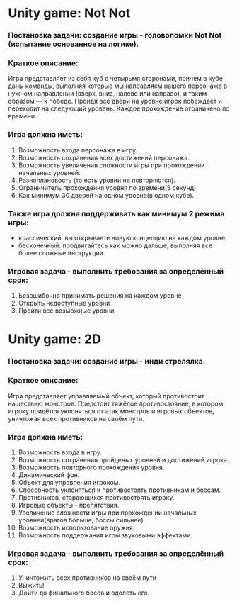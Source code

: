# Unity game: Not Not
 ### Постановка задачи: создание игры - головоломки Not Not (испытание основанное на логике).

 ### Краткое описание:
Игра представляет из себя куб с четырьмя  сторонами, причем в кубе даны команды, выполняя которые мы направляем нашего персонажа в нужном направлении (вверх, вниз, налево или направо), и таким образом — к победе. Пройдя все двери на уровне игрок побеждает и переходит на следующий уровень. Каждое прохождение ограничено по времени.
### Игра должна иметь:
1. Возможность входа персонажа в игру.
2. Возможность сохранения всех достижений персонажа.
3. Возможность увеличения сложности игры при прохождении начальных уровней.
4. Разноплановость (то есть уровни не повторяются).
5. Ограничитель прохождения уровня по времени(5 секунд).
6. Как минимум 30 дверей на одном уровне(в одном кубе).

### Также игра должна поддерживать как минимум 2 режима игры:
* классический: вы открываете новую концепцию на каждом уровне.
* бесконечный: продвигайтесь как можно дальше, выполняя все более сложные инструкции.

### Игровая задача - выполнить требования за определённый срок:
1. Безошибочно принимать решения на каждом уровне
2. Открыть недоступные уровни
3. Пройти все возможные уровни




# Unity game: 2D
 ### Постановка задачи: создание игры - инди стрелялка.
 
### Краткое описание:
Игра представляет управляемый объект, который противостоит нашествию монстров. Предстоит тяжёлое противостояние, в котором игроку придётся уклоняться от атак монстров и игровых объектов, уничтожая всех противников на своём пути.

### Игра должна иметь:
1. Возможность входа в игру.
2. Возможность сохранения пройденых уровней и достижений игрока.
3. Возможность повторного прохождения уровня.
4. Динамический фон.
5. Объект для управления игроком.
6. Способность уклоняться и противостоять противникам и боссам.
7. Противников, старающихся противостоять игроку.
8. Игровые объекты - препятствия.
9. Увеличение сложности игры при прохождении начальных уровней(врагов больше, боссы сильнее).
10. Возможность использование оружия.
11. Возможность поддержания игры звуковыми эффектами.
 
 ### Игровая задача - выполнить требования за определённый срок:
 1. Уничтожить всех противников на своём пути
 2. Выжить!
 3. Дойти до финального босса и одолеть его.
